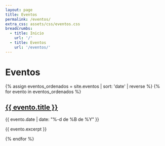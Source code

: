 ```yaml
---
layout: page
title: Eventos
permalink: /eventos/
extra_css: assets/css/eventos.css
breadcrumbs:
  - title: Inicio
    url: '/'
  - title: Eventos
    url: '/eventos/'
---
```


# Eventos

<div class="eventos-lista">
{% assign eventos_ordenados = site.eventos | sort: 'date' | reverse %}
{% for evento in eventos_ordenados %}
  <div class="evento-resumen">
    <h2><a href="{{ evento.url }}">{{ evento.title }}</a></h2>
    <p>{{ evento.date | date: "%-d de %B de %Y" }}</p>
    <p>{{ evento.excerpt }}</p>
  </div>
{% endfor %}
</div>
